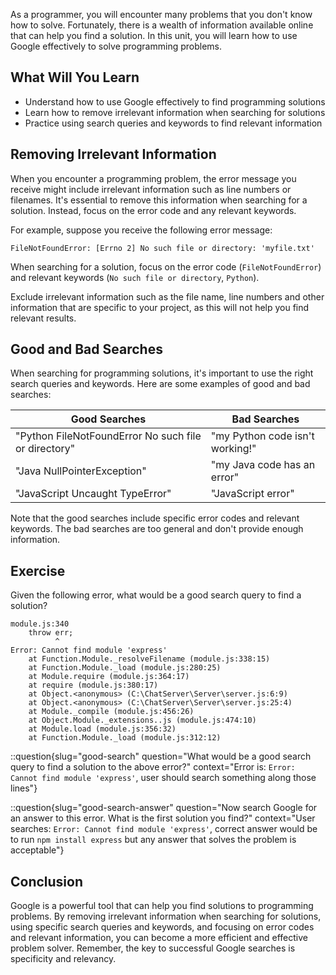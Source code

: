 As a programmer, you will encounter many problems that you don't know how to solve. Fortunately, there is a wealth of information available online that can help you find a solution. In this unit, you will learn how to use Google effectively to solve programming problems.

## What Will You Learn

- Understand how to use Google effectively to find programming solutions
- Learn how to remove irrelevant information when searching for solutions
- Practice using search queries and keywords to find relevant information

## Removing Irrelevant Information

When you encounter a programming problem, the error message you receive might include irrelevant information such as line numbers or filenames. It's essential to remove this information when searching for a solution. Instead, focus on the error code and any relevant keywords.

For example, suppose you receive the following error message:

```
FileNotFoundError: [Errno 2] No such file or directory: 'myfile.txt'
```

When searching for a solution, focus on the error code (`FileNotFoundError`) and relevant keywords (`No such file or directory`, `Python`).

Exclude irrelevant information such as the file name, line numbers and other information that are specific to your project, as this will not help you find relevant results.

## Good and Bad Searches

When searching for programming solutions, it's important to use the right search queries and keywords. Here are some examples of good and bad searches:

| Good Searches | Bad Searches |
| --- | --- |
| "Python FileNotFoundError No such file or directory" | "my Python code isn't working!" |
| "Java NullPointerException" | "my Java code has an error" |
| "JavaScript Uncaught TypeError" | "JavaScript error" |

Note that the good searches include specific error codes and relevant keywords. The bad searches are too general and don't provide enough information.

## Exercise

Given the following error, what would be a good search query to find a solution?

```
module.js:340
    throw err;
          ^
Error: Cannot find module 'express'
    at Function.Module._resolveFilename (module.js:338:15)
    at Function.Module._load (module.js:280:25)
    at Module.require (module.js:364:17)
    at require (module.js:380:17)
    at Object.<anonymous> (C:\ChatServer\Server\server.js:6:9)
    at Object.<anonymous> (C:\ChatServer\Server\server.js:25:4)
    at Module._compile (module.js:456:26)
    at Object.Module._extensions..js (module.js:474:10)
    at Module.load (module.js:356:32)
    at Function.Module._load (module.js:312:12)
```

::question{slug="good-search" question="What would be a good search query to find a solution to the above error?" context="Error is: `Error: Cannot find module 'express'`, user should search something along those lines"}

::question{slug="good-search-answer" question="Now search Google for an answer to this error. What is the first solution you find?" context="User searches: `Error: Cannot find module 'express'`, correct answer would be to run `npm install express` but any answer that solves the problem is acceptable"}

## Conclusion

Google is a powerful tool that can help you find solutions to programming problems. By removing irrelevant information when searching for solutions, using specific search queries and keywords, and focusing on error codes and relevant information, you can become a more efficient and effective problem solver. Remember, the key to successful Google searches is specificity and relevancy.